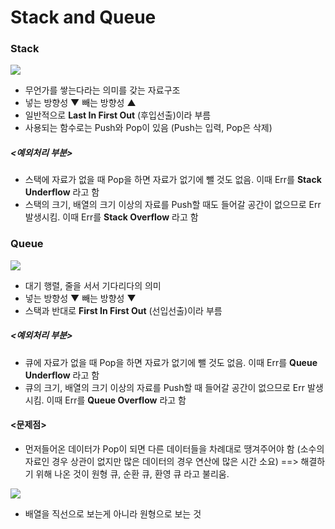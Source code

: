 Stack and Queue
===============

### Stack

![](stack.png) 
- 무언가를 쌓는다라는 의미를 갖는 자료구조 
- 넣는 방향성 ▼ 빼는 방향성 ▲ 
- 일반적으로 **Last In First Out** (후입선출)이라 부름 
- 사용되는 함수로는 Push와 Pop이 있음 (Push는 입력, Pop은 삭제)

##### <예외처리 부분>

-	스택에 자료가 없을 때 Pop을 하면 자료가 없기에 뺄 것도 없음. 이때 Err를 **Stack Underflow** 라고 함
-	스택의 크기, 배열의 크기 이상의 자료를 Push할 때도 들어갈 공간이 없으므로 Err 발생시킴. 이때 Err를 **Stack Overflow** 라고 함

### Queue

![](Queue.png) 
- 대기 행렬, 줄을 서서 기다리다의 의미 
- 넣는 방향성 ▼ 빼는 방향성 ▼ 
- 스택과 반대로 **First In First Out** (선입선출)이라 부름

##### <예외처리 부분>

-	큐에 자료가 없을 때 Pop을 하면 자료가 없기에 뺄 것도 없음. 이때 Err를 **Queue Underflow** 라고 함
-	큐의 크기, 배열의 크기 이상의 자료를 Push할 때 들어갈 공간이 없으므로 Err 발생시킴. 이때 Err를 **Queue Overflow** 라고 함

#### <문제점>

-	먼저들어온 데이터가 Pop이 되면 다른 데이터들을 차례대로 땡겨주어야 함 (소수의 자료인 경우 상관이 없지만 많은 데이터의 경우 연산에 많은 시간 소요) ==> 해결하기 위해 나온 것이 원형 큐, 순환 큐, 환영 큐 라고 불리움.

![](circular_queue.png) 
- 배열을 직선으로 보는게 아니라 원형으로 보는 것
